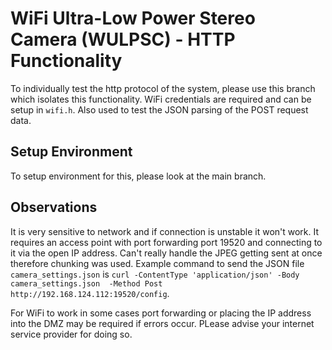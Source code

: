 # WiFi Ultra-Low Power Stereo Camera (WULPSC) - HTTP Functionality
To individually test the http protocol of the system, please use this branch which isolates this functionality. WiFi credentials are required and can be setup in ``wifi.h``. Also used to test the JSON parsing of the POST request data.

## Setup Environment
To setup environment for this, please look at the main branch.

## Observations
It is very sensitive to network and if connection is unstable it won't work. It requires an access point with port forwarding port 19520 and connecting to it via the open IP address. Can't really handle the JPEG getting sent at once therefore chunking was used. Example command to send the JSON file ``camera_settings.json`` is ``curl -ContentType 'application/json' -Body camera_settings.json  -Method Post http://192.168.124.112:19520/config``.

 For WiFi to work in some cases port forwarding or placing the IP address into the DMZ may be required if errors occur. PLease advise your internet service provider for doing so.
